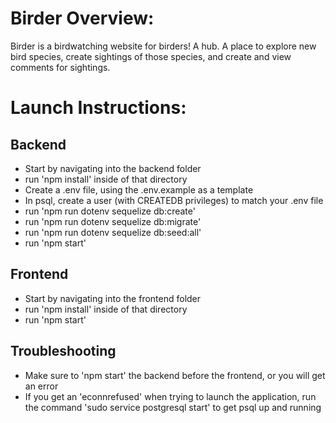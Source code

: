 # Birder Overview:
Birder is a birdwatching website for birders! A hub. A place to explore new bird species, create sightings of those species, and create and view comments for sightings.

# Launch Instructions:
## Backend
* Start by navigating into the backend folder
* run 'npm install' inside of that directory
* Create a .env file, using the .env.example as a template
* In psql, create a user (with CREATEDB privileges) to match your .env file
* run 'npm run dotenv sequelize db:create'
* run 'npm run dotenv sequelize db:migrate'
* run 'npm run dotenv sequelize db:seed:all'
* run 'npm start'

## Frontend
* Start by navigating into the frontend folder
* run 'npm install' inside of that directory
* run 'npm start'

## Troubleshooting
* Make sure to 'npm start' the backend before the frontend, or you will get an error
* If you get an 'econnrefused' when trying to launch the application, run the command 'sudo service postgresql start' to get psql up and running
